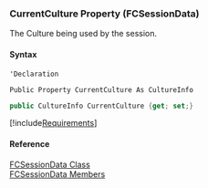 ﻿### CurrentCulture Property (FCSessionData)

The Culture being used by the session.

#### Syntax

```vbnet
'Declaration

Public Property CurrentCulture As CultureInfo
```

```csharp
public CultureInfo CurrentCulture {get; set;}
```

[!include[Requirements](../partials/requirements.md)]

#### Reference

[FCSessionData Class](fcSDK~FChoice.Foundation.FCSessionData.md)  
[FCSessionData Members](fcSDK~FChoice.Foundation.FCSessionData_members.md)